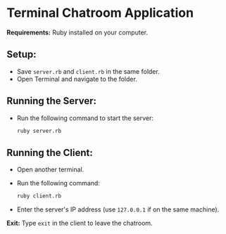 # Terminal Chatroom Application

**Requirements:** Ruby installed on your computer.

## Setup:
- Save `server.rb` and `client.rb` in the same folder.
- Open Terminal and navigate to the folder.

## Running the Server:
- Run the following command to start the server:

    ```bash
    ruby server.rb
    ```

## Running the Client:
- Open another terminal.
- Run the following command:

    ```bash
    ruby client.rb
    ```

- Enter the server's IP address (use `127.0.0.1` if on the same machine).

**Exit:** Type `exit` in the client to leave the chatroom.
